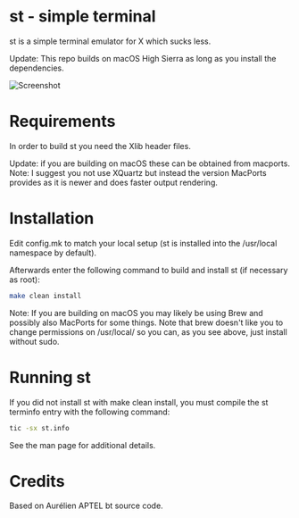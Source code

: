 # st - simple terminal

st is a simple terminal emulator for X which sucks less.

Update: This repo builds on macOS High Sierra as long as you install the
dependencies.

![Screenshot](https://i.imgur.com/HtHdlPu.png)

# Requirements

In order to build st you need the Xlib header files.

Update: if you are building on macOS these can be obtained from macports.
Note: I suggest you not use XQuartz but instead the version MacPorts provides
as it is newer and does faster output rendering.

# Installation

Edit config.mk to match your local setup (st is installed into
the /usr/local namespace by default).

Afterwards enter the following command to build and install st (if
necessary as root):

```sh
make clean install
```
Note: If you are building on macOS you may  likely be using Brew and possibly
also MacPorts for some things. Note that brew doesn't like you to change
permissions on /usr/local/ so you can, as you see above, just install without
sudo.

# Running st

If you did not install st with make clean install, you must compile
the st terminfo entry with the following command:

```sh
tic -sx st.info
```

See the man page for additional details.

# Credits

Based on Aurélien APTEL <aurelien dot aptel at gmail dot com> bt source code.
